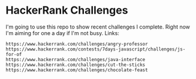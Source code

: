 # HackerRank Challenges
I'm going to use this repo to show recent challenges I complete. Right now I'm aiming for one a day if I'm not busy.
Links:
```
https://www.hackerrank.com/challenges/angry-professor
https://www.hackerrank.com/contests/7days-javascript/challenges/js-for-of
https://www.hackerrank.com/challenges/java-interface
https://www.hackerrank.com/challenges/cut-the-sticks
https://www.hackerrank.com/challenges/chocolate-feast
```
